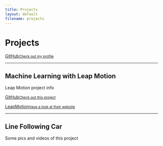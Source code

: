 ```yaml
---
title: Projects
layout: default
filename: projects
--- 
```


<h1>Projects</h1>

<p>
  <a href="{{ site.github.owner_url }}" target="_blank">GitHub<small>Check out my profile</small></a>
</p>

<hr>
<h2>Machine Learning with Leap Motion</h2>
<p>
  Leap Motion project info
</p>
<p>
  <a href="https://github.com/Jonathan-Oehley/EEE4114F_Project" target="_blank">GitHub<small>Check out this project</small></a>
</p>
<p>
  <a href="https://www.leapmotion.com" target="_blank">LeapMotion<small>Have a look at their website</small></a>
</p>

<hr>
<h2>Line Following Car</h2>
<p>
  Some pics and videos of this project
</p>
